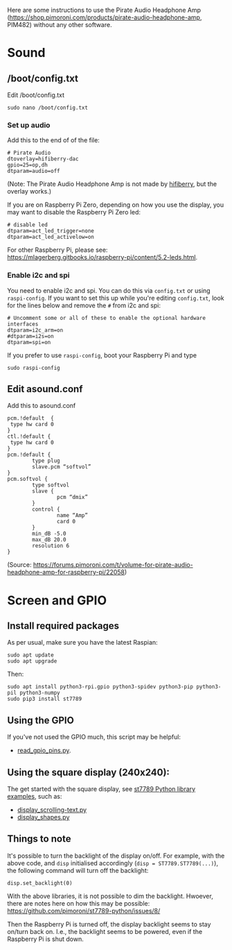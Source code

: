Here are some instructions to use the Pirate Audio Headphone Amp (https://shop.pimoroni.com/products/pirate-audio-headphone-amp, PIM482) without any other software.

# Sound

## /boot/config.txt

Edit /boot/config.txt
```
sudo nano /boot/config.txt
```
### Set up audio
Add this to the end of of the file:
```
# Pirate Audio
dtoverlay=hifiberry-dac
gpio=25=op,dh
dtparam=audio=off
```
(Note: The Pirate Audio Headphone Amp is not made by [hifiberry](https://hifiberry.com), but the overlay works.)

If you are on Raspberry Pi Zero, depending on how you use the display, you may want to disable the Raspberry Pi Zero led:
```
# disable led
dtparam=act_led_trigger=none
dtparam=act_led_activelow=on
```
For other Raspberry Pi, please see: https://mlagerberg.gitbooks.io/raspberry-pi/content/5.2-leds.html.

### Enable i2c and spi
You need to enable i2c and spi. You can do this via `config.txt` or using `raspi-config`. If you want to set this up while you're editing `config.txt`, look for the lines below and remove the `#` from i2c and spi:

```
# Uncomment some or all of these to enable the optional hardware interfaces
dtparam=i2c_arm=on
#dtparam=i2s=on
dtparam=spi=on
```

If you prefer to use `raspi-config`, boot your Raspberry Pi and type
```
sudo raspi-config
```

## Edit asound.conf

Add this to asound.conf
```
pcm.!default  {
 type hw card 0
}
ctl.!default {
 type hw card 0
}
pcm.!default {
        type plug
        slave.pcm “softvol”
}
pcm.softvol {
        type softvol
        slave {
                pcm “dmix”
        }
        control {
                name “Amp”
                card 0
        }
        min_dB -5.0
        max_dB 20.0
        resolution 6
}
```
(Source: https://forums.pimoroni.com/t/volume-for-pirate-audio-headphone-amp-for-raspberry-pi/22058)

# Screen and GPIO

## Install required packages

As per usual, make sure you have the latest Raspian:
```
sudo apt update
sudo apt upgrade
```
Then:
```
sudo apt install python3-rpi.gpio python3-spidev python3-pip python3-pil python3-numpy
sudo pip3 install st7789
```

## Using the GPIO
If you've not used the GPIO much, this script may be helpful:
* [read_gpio_pins.py](read_gpio_pins.py).

## Using the square display (240x240):
The get started with the square display, see [st7789 Python library examples](https://github.com/pimoroni/st7789-python/tree/master/examples), such as:
* [display_scrolling-text.py](display_scrolling-text.py)
* [display_shapes.py](display_shapes.py)

## Things to note

It's possible to turn the backlight of the display on/off. For example, with the above code, and `disp` initialised accordingly (`disp = ST7789.ST7789(...)`), the following command will turn off the backlight:
```
disp.set_backlight(0)
```
With the above libraries, it is not possible to dim the backlight. Hwoever, there are notes here on how this may be possible: https://github.com/pimoroni/st7789-python/issues/8/

Then the Raspberry Pi is turned off, the display backlight seems to stay on/turn back on. I.e., the backlight seems to be powered, even if the Raspberry Pi is shut down.
